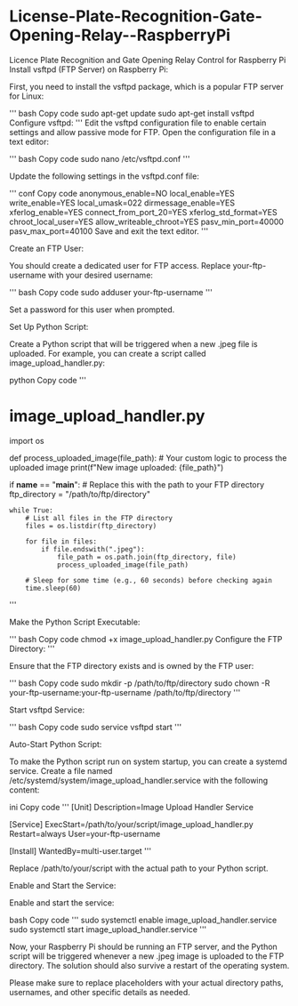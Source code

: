 # License-Plate-Recognition-Gate-Opening-Relay--RaspberryPi
Licence Plate Recognition and Gate Opening Relay Control for Raspberry Pi
Install vsftpd (FTP Server) on Raspberry Pi:

First, you need to install the vsftpd package, which is a popular FTP server for Linux:

'''
bash
Copy code
sudo apt-get update
sudo apt-get install vsftpd
Configure vsftpd:
'''
Edit the vsftpd configuration file to enable certain settings and allow passive mode for FTP. Open the configuration file in a text editor:

'''
bash
Copy code
sudo nano /etc/vsftpd.conf
'''

Update the following settings in the vsftpd.conf file:

'''
conf
Copy code
anonymous_enable=NO
local_enable=YES
write_enable=YES
local_umask=022
dirmessage_enable=YES
xferlog_enable=YES
connect_from_port_20=YES
xferlog_std_format=YES
chroot_local_user=YES
allow_writeable_chroot=YES
pasv_min_port=40000
pasv_max_port=40100
Save and exit the text editor.
'''

Create an FTP User:

You should create a dedicated user for FTP access. Replace your-ftp-username with your desired username:

'''
bash
Copy code
sudo adduser your-ftp-username
'''

Set a password for this user when prompted.

Set Up Python Script:

Create a Python script that will be triggered when a new .jpeg file is uploaded. For example, you can create a script called image_upload_handler.py:

python
Copy code
'''
# image_upload_handler.py
import os

def process_uploaded_image(file_path):
    # Your custom logic to process the uploaded image
    print(f"New image uploaded: {file_path}")

if __name__ == "__main__":
    # Replace this with the path to your FTP directory
    ftp_directory = "/path/to/ftp/directory"

    while True:
        # List all files in the FTP directory
        files = os.listdir(ftp_directory)

        for file in files:
            if file.endswith(".jpeg"):
                file_path = os.path.join(ftp_directory, file)
                process_uploaded_image(file_path)

        # Sleep for some time (e.g., 60 seconds) before checking again
        time.sleep(60)
'''

Make the Python Script Executable:

'''
bash
Copy code
chmod +x image_upload_handler.py
Configure the FTP Directory:
'''

Ensure that the FTP directory exists and is owned by the FTP user:

'''
bash
Copy code
sudo mkdir -p /path/to/ftp/directory
sudo chown -R your-ftp-username:your-ftp-username /path/to/ftp/directory
'''

Start vsftpd Service:

'''
bash
Copy code
sudo service vsftpd start
'''

Auto-Start Python Script:

To make the Python script run on system startup, you can create a systemd service. Create a file named /etc/systemd/system/image_upload_handler.service with the following content:

ini
Copy code
'''
[Unit]
Description=Image Upload Handler Service

[Service]
ExecStart=/path/to/your/script/image_upload_handler.py
Restart=always
User=your-ftp-username

[Install]
WantedBy=multi-user.target
'''

Replace /path/to/your/script with the actual path to your Python script.

Enable and Start the Service:

Enable and start the service:

bash
Copy code
'''
sudo systemctl enable image_upload_handler.service
sudo systemctl start image_upload_handler.service
'''

Now, your Raspberry Pi should be running an FTP server, and the Python script will be triggered whenever a new .jpeg image is uploaded to the FTP directory. The solution should also survive a restart of the operating system.

Please make sure to replace placeholders with your actual directory paths, usernames, and other specific details as needed.

